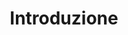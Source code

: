 ---
title: Introduzione
layout: default
parent: Introduzione alla programmazione in Python
nav_order: 1
---
